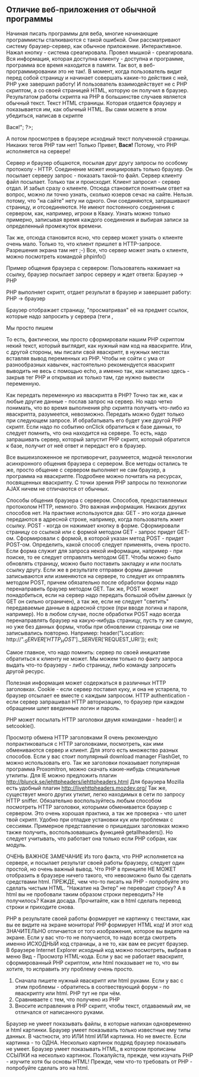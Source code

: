 ## Отличие веб-приложения от обычной программы

Начиная писать программы для веба, многие начинающие программисты сталкиваются с такой ошибкой. Они рассматривают систему браузер-сервер, как обычное приложение. Интерактивное. Нажал кнопку - система среагировала. Провел мышкой - среагировала. Вся информация, которая доступна клиенту - доступна и программе, программа все время находится в памяти.
Так вот, в веб-программировании это не так!.
В момент, когда пользователь видит перед собой страницу и начинает совершать какие-то действия с ней, PHP уже завершил работу! И пользователь взаимодействует не с PHP скриптом, а со своей страницей HTML, которую он получил в браузер. Результатом работы скрипта на PHP в большинстве случаев является обычный текст. Текст HTML страницы. Которая отдается браузеру и показывается им, как обычный HTML. Вы сами можете в этом убедиться, написав в скрипте
<? echo "Привет, <b>Вася!</b>"; ?>;
А потом просмотрев в браузере исходный текст полученной страницы. Никаких тегов PHP там нет! Только
Привет, <b>Вася!</b>
Потому, что PHP исполняется на сервере!


Сервер и браузер общаются, посылая друг другу запросы по особому протоколу - HTTP. Соединение может инициировать только браузер. Он посылает серверу запрос - показать такой-то файл. Сервер клиенту файл посылает.
Только так и происходит. Клиент запросил - сервер отдал. И забыл сразу о клиенте. Отсюда становится понятным ответ на вопрос, можно ли точно узнать, сколько юзеров сечас на сайте. Нельзя. потому, что "на сайте" нету ни одного. Они соединяются, запрашивают страницу, и отсоединяются. Не имеют постоянного cоединения с сервером, как, например, игроки в Кваку. Узнать можно только примерно, записывая время каждого соединения и выбирая записи за определенный промежуток времени.

Так же, отсюда становится ясно, что сервер может узнать о клиенте очень мало. Только то, что клиент пришлет в HTTP-запросе. Разрешения экрана там нет ;-)
Все, что сервер может знать о клиенте, можно посмотреть командой phpinfo()

Пример общения браузера с сервером:
Пользователь нажимает на ссылку, браузер посылает запрос серверу и ждет ответа:
Браузер -> PHP

PHP выполняет скрипт, отдает результат в браузер и завершает работу:
PHP -> браузер

Браузер отображает страницу, "просматривая" её на предмет ссылок, которые надо запросить у сервера (теги <img src>, <script src> и так далее) и посылает соответствующие запросы. Их можно увидеть, просматривая обмен заголовками, о чем речь будет чуть ниже:
Браузер -> сервер, Браузер -> сервер, Браузер -> сервер...

Пользователь заполняет форму и нажимает на кнопку:
Браузер -> PHP

PHP обрабатывает форму, записывает данные в базу и посылает браузеру заголовок
Location:
PHP -> браузер

Браузер, получив этот заголовок, запрашивает указанную страницу
Браузер -> PHP

PHP выполняет ее... и так далее.

Как работает РНР, где он выполняется?
РНР выполняется на сервере. Браузер посылает серверу запрос на страницу с php кодом. Сервер отдает эту страницу на исполнение интерпретатору PHP, интерпретатор генерирует HTML код, отдает серверу, а сервер посылает клиенту. Никакого РНР кода в браузер не попадает (это важно! Это значит, что увидеть исходный код PHP скрипта невозможно!). Единственный способ отправить что-то скрипту - это кликнуть по ссылке или нажать на кнопку в форме. Так, чтобы РНР обрабатывал какие-то действия пользователя в браузере - невозможно. РНР остался на сервере, ждать новых запросов с данными для обработки. PHP, но не скрипт! Скрипт, который выполнялся, отдавая пользователю страницу, завершил работу. Все данные, которые были в нем - пропали. Именно поэтому, если какая-то переменная нужна при последующих вызовах скрипта, ее надо этому скрипту передать снова.

Очень качественная и подробная статья об основах веб-программирования находится на сайте PHPWIKI.RU. Обязательно прочитайте её.

Как передать переменную из PHP в JavaScript и обратно?
Начнем с того, что никакую переменную передать, конечно же, невозможно. Поскольку переменная - это часть программы. И из одной в другую передать её нельзя. Передать можно только значение переменной. Т.е. текст. То есть, различия между "передачей переменной в яваскрипт" и формированием html таблицы НЕТ НИКАКОГО!
Отсюда вывод - "Передать переменную" в Javascript очень легко. Особенно, повторюсь, если учесть, что никакой "передачи" не происходит. PHP просто напросто генерирует яваскрипт точно так же, как и всю остальную страницу, вместе со всеми переменными.
Точно так же, как вы выводите в браузер строку "Hello World, это Вася Пупкин!", выводится и любой яваскрипт, со всеми своими переменными.
Единственное условие - вы должны представлять себе тот яваскрипт, который хотите получить.
К примеру в PHP есть переменная $name="Вася", значение которой надо передать в яваскрипт, чтобы получить
<script>name="Вася";</script>
Мы просто пишем
<?
$name="Вася";
?>
<script>name="<? echo $name; ?>"</script>
То есть, фактически, мы просто сформировали нашим PHP скриптом некий текст, который выглядит, как нужный нам код на яваскрипте. Или, с другой стороны, мы писали свой яваскрипт, в нужных местах вставляя вывод переменных из PHP.
Чтобы не сойти с ума от разнообразных кавычек, настоятельно рекомендуется яваскрипт выводить не весь с помощью echo, а именно так, как написано здесь - закрыв тег PHP и открывая их только там, где нужно вывести переменную.

Как передать переменную из яваскрипта в PHP?
Точно так же, как и любые другие данные - послав запрос на сервер.
Но надо четко понимать, что во время выполнения php скрипта получить что-либо из яваскрипта, разумеется, невозможно. Передать можно будет только при следующем запросе. И обрабатывать его будет уже другой PHP скрипт.
Если надо по событию onClick обратиться к базе данных, то следует помнить, что она находится на сервере. То есть, надо запрашивать сервер, который запустит PHP скрипт, который обратится к базе, получит от неё ответ и передаст его в браузер.

Все вышеизложенное не противоречит, разумеется, модной технологии асинхронного общения браузера с сервером. Все методы остались те же, просто общение с сервером выполняет не сам браузер, а программа на яваскрипте.
Подробнее можно почитать на ресурсах, посвященных яваскрипту. С точки зрения PHP запросы по технологии AJAX ничем не отличаются от обычных.

Способы общения браузера с сервером.
Способов, предоставляемых протоколом HTTP, немного. Это важная информация. Никаких других способов нет. На практике используются два:
GET - это когда данные передаются в адресной строке, например, когда пользователь жмет ссылку.
POST - когда он нажимает кнопку в форме.
Сформировали страницу со ссылкой или с формой методом GET - запрос придет GET-ом. Сформировали с формой, в которой указан метод POST - придет POST-ом.
Определить, какой способ следует применять, очень просто. Если форма служит для запроса некой информации, например - при поиске, то ее следует отправлять методом GET. Чтобы можно было обновлять страницу, можно было поставить закладку и или послать ссылку другу.
Если же в результате отправки формы данные записываются или изменяются на сервере, то следует их отправлять методом POST, причем обязательно после обработки формы надо перенаправить браузер методом GET. Так же, POST может понадобиться, если на сервер надо передать большой объём данных (у GET он сильно ограничен), а так же, если не следует "светить" передаваемые данные в адресной строке (при вводе логина и пароля, например). Но в любом случае, после обработки POST надо всегда перенаправлять браузер на какую-нибудь страницу, пусть ту же самую, но уже без данных формы, чтобы при обновлении страницы они не записывались повторно. Например:
header("Location: http://".$_SERVER['HTTP_HOST'].$_SERVER['REQUEST_URI']);
exit;

Самое главное, что надо помнить: сервер по своей инициативе обратиться к клиенту не может. Мы можем только по факту запроса выдать что-то браузеру - либо страницу, либо команду запросить другой ресурс.

Полезная информация может содержаться в различных НТТР заголовках.
Cookie - если сервер поставил куку, и она не устарела, то браузер отсылает ее вместе с каждым запросом.
HTTP authentication - если сервер запрашивал HTTP авторизацию, то браузер при каждом обращении шлет введенные логин и пароль.

РНР может посылать HTTP заголовки двумя командами - header() и setcookie().

Просмотр обмена HTTP заголовками
Я очень рекомендую попрактиковаться с HTTP заголовками, посмотреть, как ими обмениваются сервер и клиент.
Для этого есть множество разных способов. Если у вас стоит популярный download manager FlashGet, то можно использовать его. Так же заголовки показывает популярная программа Proxomitron, можно скачать какие-нибудь специальные утилиты.
Для IE можно предложить плагин http://blunck.se/iehttpheaders/iehttpheaders.html
Для браузера Mozilla есть удобный плагин http://livehttpheaders.mozdev.org/
Так же, существует много других утилит, легко находимых в сети по запросу HTTP sniffer.
Обязательно воспользуйтесь любым способом посмотреть HTTP заголовки, которыми обменивается браузер с сервером. Это очень хорошая практика, а так же проверка - что шлет твой скрипт. Удобно при отладке установки кук или проблемах с сессиями.
Примерное представление о пришедших заголовках можно также получить, воспользовавшись функцией getallheaders(). Но следует учитывать, что работает она только если PHP собран, как модуль.

ОЧЕНЬ ВАЖНОЕ ЗАМЕЧАНИЕ
Из того факта, что PHP исполняется на сервере, и посылает результат своей работы браузеру, следует один простой, но очень важный вывод. Что PHP в принципе НЕ МОЖЕТ отобразить в браузере ничего такого, что невозможно было бы сделать средствами html.
ПРЕЖДЕ, чем что-то писать на PHP - попробуйте это сделать чистым HTML.
"Нажатие на Энтер" не переводит строку? А в html вы не пробовали таким образом строки переводить? Не получилось? Какая досада. Прочитайте, как в html сделать перевод строки и приходите снова.

PHP в результате своей работы формирует не картинку с текстами, как вы ее видите на экране монитора! PHP формирует HTML код! И этот код ЗНАЧИТЕЛЬНО отличается от того изображения, которое вы видите на экране. Если у вас что-то не получается, то надо всегда смотреть именно ИСХОДНЫЙ код страницы, а не то, как вам ее рисует браузер. В браузере Internet Explorer исходный код можно посмотреть, выбрав в меню Вид - Просмотр HTML-кода.
Если у вас не работает яваскрипт, сформированный PHP скриптом, или html показывает не то, что вы хотите, то исправить эту проблему очень просто.
1. Сначала пишете нужный яваскрипт или html руками. Если у вас с этим проблемы - обратитесь в соотвествующий форум - по яваскрипту или html. PHP тут не при чём.
2. Сравниваете с тем, что получено из PHP
3. Вносите исправления в PHP скрипт, чтобы текст, отдаваемый им, не отличался от написанного руками.

Браузер не умеет показывать файлы, в которые напихан одновременно и html картинки. Браузер умеет показывать только известные ему типы данных. В частности, это ИЛИ html ИЛИ картинка. Но не вместе. Если картинка - то ОДНА. Несколько картинок подряд браузер показывать не умеет. Браузер умеет показывать HTML, в котором прописаны ССЫЛКИ на несколько картинок.
Пожалуйста, прежде, чем изучать PHP - изучите хотя бы основы HTML! Прежде, чем что-то требовать от PHP - попробуйте сделать это на html.
